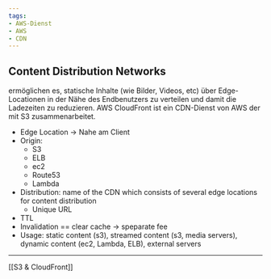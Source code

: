 ```yaml
---
tags:
- AWS-Dienst
- AWS
- CDN
---
```

## Content Distribution Networks
ermöglichen es, statische Inhalte (wie Bilder, Videos, etc) über Edge-Locationen in der Nähe des Endbenutzers zu verteilen und damit die Ladezeiten zu reduzieren. AWS CloudFront ist ein CDN-Dienst von AWS der mit S3 zusammenarbeitet.

- Edge Location -> Nahe am Client
- Origin: 
	- S3 
	- ELB 
	- ec2 
	- Route53 
	- Lambda
- Distribution: name of the CDN which consists of several edge locations for content distribution
	- Unique URL
- TTL
- Invalidation == clear cache -> speparate fee
- Usage: static content (s3), streamed content (s3, media servers), dynamic content (ec2, Lambda, ELB), external servers

---
[[S3 & CloudFront]]